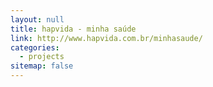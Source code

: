 ```yaml
---
layout: null
title: hapvida - minha saúde
link: http://www.hapvida.com.br/minhasaude/
categories:
  - projects
sitemap: false
---
```

